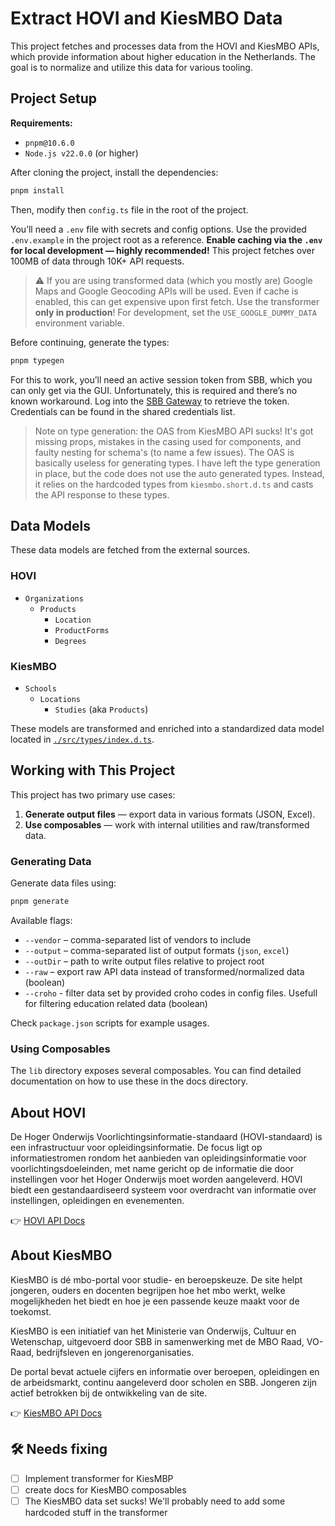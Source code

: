 # Extract HOVI and KiesMBO Data

This project fetches and processes data from the HOVI and KiesMBO APIs, which provide information about higher education in the Netherlands. The goal is to normalize and utilize this data for various tooling.

## Project Setup

**Requirements:**
- `pnpm@10.6.0`
- `Node.js v22.0.0` (or higher)

After cloning the project, install the dependencies:

```bash
pnpm install
```

Then, modify then `config.ts` file in the root of the project.

You’ll need a `.env` file with secrets and config options. Use the provided `.env.example` in the project root as a reference. **Enable caching via the `.env` for local development — highly recommended!** This project fetches over 100MB of data through 10K+ API requests.

> ⚠️ If you are using transformed data (which you mostly are) Google Maps and Google Geocoding APIs will be used. Even if cache is enabled, this can get expensive upon first fetch. Use the transformer **only in production**! For development, set the `USE_GOOGLE_DUMMY_DATA` environment variable.

Before continuing, generate the types:

```bash
pnpm typegen
```

For this to work, you’ll need an active session token from SBB, which you can only get via the GUI. Unfortunately, this is required and there’s no known workaround. Log into the [SBB Gateway](https://gateway-portal.s-bb.nl) to retrieve the token. Credentials can be found in the shared credentials list.

> Note on type generation: the OAS from KiesMBO API sucks! It's got missing props, mistakes in the casing used for components, and faulty nesting for schema's (to name a few issues). The OAS is basically useless for generating types. I have left the type generation in place, but the code does not use the auto generated types. Instead, it relies on the hardcoded types from `kiesmbo.short.d.ts` and casts the API response to these types.

## Data Models
These data models are fetched from the external sources.

### HOVI

- `Organizations`
  - `Products`
    - `Location`
    - `ProductForms`
    - `Degrees`

### KiesMBO

- `Schools`
  - `Locations`
    - `Studies` (aka `Products`)

These models are transformed and enriched into a standardized data model located in [`./src/types/index.d.ts`](./src/types/index.d.ts).

## Working with This Project

This project has two primary use cases:

1. **Generate output files** — export data in various formats (JSON, Excel).
2. **Use composables** — work with internal utilities and raw/transformed data.

### Generating Data

Generate data files using:

```bash
pnpm generate
```

Available flags:
- `--vendor` – comma-separated list of vendors to include
- `--output` – comma-separated list of output formats (`json`, `excel`)
- `--outDir` – path to write output files relative to project root
- `--raw` – export raw API data instead of transformed/normalized data (boolean)
- `--croho` - filter data set by provided croho codes in config files. Usefull for filtering education related data (boolean)

Check `package.json` scripts for example usages.

### Using Composables

The `lib` directory exposes several composables. You can find detailed documentation on how to use these in the docs directory.

## About HOVI

De Hoger Onderwijs Voorlichtingsinformatie-standaard (HOVI-standaard) is een infrastructuur voor opleidingsinformatie. De focus ligt op informatiestromen rondom het aanbieden van opleidingsinformatie voor voorlichtingsdoeleinden, met name gericht op de informatie die door instellingen voor het Hoger Onderwijs moet worden aangeleverd. HOVI biedt een gestandaardiseerd systeem voor overdracht van informatie over instellingen, opleidingen en evenementen.

👉 [HOVI API Docs](https://api.hovi.nl/hovi-api-test/)

## About KiesMBO

KiesMBO is dé mbo-portal voor studie- en beroepskeuze. De site helpt jongeren, ouders en docenten begrijpen hoe het mbo werkt, welke mogelijkheden het biedt en hoe je een passende keuze maakt voor de toekomst.

KiesMBO is een initiatief van het Ministerie van Onderwijs, Cultuur en Wetenschap, uitgevoerd door SBB in samenwerking met de MBO Raad, VO-Raad, bedrijfsleven en jongerenorganisaties.

De portal bevat actuele cijfers en informatie over beroepen, opleidingen en de arbeidsmarkt, continu aangeleverd door scholen en SBB. Jongeren zijn actief betrokken bij de ontwikkeling van de site.

👉 [KiesMBO API Docs](https://gateway-portal.s-bb.nl/api-details#api=kiesmbo-api&operation=Export)


## 🛠️ Needs fixing
- [ ] Implement transformer for KiesMBP
- [ ] create docs for KiesMBO composables
- [ ] The KiesMBO data set sucks! We'll probably need to add some hardcoded stuff in the transformer